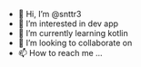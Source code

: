 - 👋 Hi, I’m @snttr3
- 👀 I’m interested in dev app
- 🌱 I’m currently learning kotlin
- 💞️ I’m looking to collaborate on 
- 📫 How to reach me ...

<!---
snttr3/snttr3 is a ✨ special ✨ repository because its `README.md` (this file) appears on your GitHub profile.
You can click the Preview link to take a look at your changes.
--->
